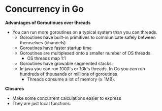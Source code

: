 # Concurrency in Go

**Advantages of Goroutinues over threads**
- You can run more goroutines on a typical system than you can threads.
    - Goroutines have built-in primitives to communicate safely between themselves (channels)
    - Goroutines have faster startup time
    - Goroutines are multiplexed onto a smaller number of OS threads
        - OS threads map 1:1
    - Goroutines have growable segmented stacks
    - In java you can run 1000's or 10k's threads. In Go you can run hundreds of thousands or millions of goroutines.
        - Threads consume a lot of memory (≥ 1MB).

**Closures**
- Make some concurrent calculations easier to express
- They are just local functions.

